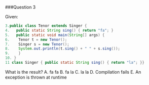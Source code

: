 ###Question 3

Given:
```java
3.public class Tenor extends Singer {
4.   public static String sing() { return "fa"; }
5.   public static void main(String[] args) {
6.    Tenor t = new Tenor();
7.    Singer s = new Tenor();
8.    System.out.println(t.sing() + " " + s.sing());
9.    }
10. }
11 class Singer { public static String sing() { return "la"; }}

```
What is the result?
A. fa fa
B. fa la
C. la la
D. Compilation fails
E. An exception is thrown at runtime
